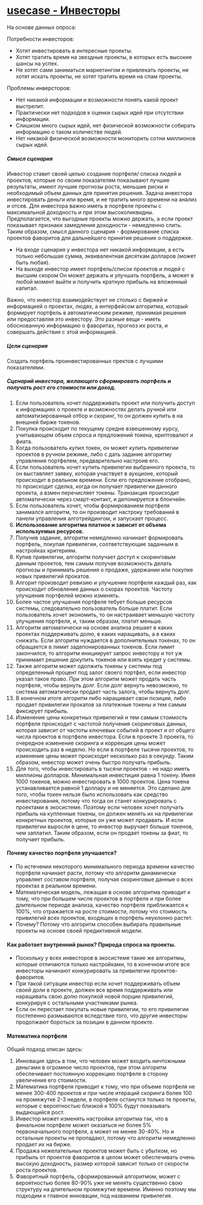 # [usecase - Инвесторы](https://github.com/SerendipityLab/CFSP/blob/master/preWP/rev_2.01_12-28-2017.md#%D0%98%D0%BD%D0%B2%D0%B5%D1%81%D1%82%D0%BE%D1%80%D1%8B-%D1%8D%D0%BA%D1%81%D0%BF%D0%B5%D1%80%D1%82%D1%8B-%D0%BC%D0%B5%D0%BD%D1%82%D0%BE%D1%80%D1%8B-%D0%BF%D1%80%D0%BE%D1%84%D0%B5%D1%81%D1%81%D0%B8%D0%BE%D0%BD%D0%B0%D0%BB%D1%8B)



На основе данных опроса: 

Потребности инвесторов:

- Хотят инвестировать в интересные проекты.
- Хотят тратить время на звездные проекты, в которых есть высокие шансы на успех.
- Не хотят сами заниматься маркетингом и привлекать проекты, не хотят искать проекты, не хотят тратить время на спам проекты.

Проблемы инверсторов:

- Нет никакой информации и возможности понять какой проект выстрелит.
- Практически нет подходов к оценки сырых идей при отсутствии информации.
- Слишком много сырых идей, нет физической возможности собирать информацию о таком количестве людей.
- Нет никакой физической возможности мониторить сотни миллионов сырых идей.

##### Смысл сценария

Инвестор ставит своей целью создание портфеля/ списка людей и проектов, которые по своим показателям показывают лучшие результаты, имеют лучшие прогнозы роста, меньшие риски и необходимый объем данных для принятия решения. Задача инвестора инвестировать деньги или время, и не тратить много времени на анализ и отсев. Для инвестора важно иметь в портфеле проекты с максимальной доходность и при этом высоколиквидны. Предполагается, что выгодные проекты можно держать, а если проект показывает признаки замедления доходности - немедленно слить. Таким образом, смысл данного сценария - формирование списка проектов фаворитов для дальнейшего принятия решения о поддержке.

- На входе сценария у инвестора нет никакой информации, а есть только небольшая сумма, эквивалентная десяткам долларов (может быть любая). 
- На выходе инвестор имеет портфель/список проектов и людей с высшим скором Он может держать и улучшать портфель, а может в любой момент выйти и получить кратную прибыль на вложенный капитал.

Важно, что инвестор взаимодействует не столько с биржей и информацией о проектах, людях, а интерфейсом алгоритма, который формирует портфель в автоматическим режиме, принимая решения или предоставляя это инвестору. Это разные вещи - иметь обоснованную информацию о фаворитах, прогноз их роста, и совершать действия с этой информацией. 


##### Цели сценария 

Создать портфель проинвестированных пректов с лучшими показателями.


##### Сценарий инвестора, желающего сформировать портфель и получать рост его стоимости или доход.

1. Если пользователь хочет поддерживать проект или получить доступ к информациях о проекте и возможностях делать ручной или автоматизированный отбор и скоринг, то он должен купить в на внешней бирже токенов.
2. Покупка происходит по текущему средне взвешенному курсу, учитывающем объем спроса и предложений токена, криптовалют и фиата.
3. Когда пользователь купил токен, он может купить привилегии проектов в ручном режиме, либо с дать задание алгоритму управления портфелем, предварительно настроив его.
4. Если пользователь хочет купить привилегии выбранного проекта, то он выставляет заявку, которая участвует в аукционе, который происходит в реальном времени. Если его предложение отобрано, то происходит сделка, когда он получает привилегии данного проекта, а взмен перечисляет токены. Транзакция происходит автоматически через смарт-контакт, и депонируется в блокчейн.
4. Если пользователь хочет, чтобы формированием портфеля занимался алгоритм, то он производит настроку требований в панели управления алготрейдингом, и запускает процесс. 
6. **Использование алгоритма платное и зависит от объема используемых ресурсов.**
7. Получив задание, алгоритм немедленно начинает формировать портфель, покупая привилегии, соответствующие заданным в настройках критериям. 
8. Купив привилегии, алгоритм получает доступ к скоринговым данным проектов, тем самым получая возможность делать прогнозы и принимать решения о продаже, удержании или покупке новых привилегий прокатов.
9. Алгорит производит ревизию и улучшение портфеля каждый раз, как происходит обновление данных о скорах проектов. Частоту улучшения портфелей можно изменять.
10. Более частое улучшения портфеля тебует больше ресурсов системы, следовательно пользователь больше платит. Если пользователь хочет экономить, то он настраивает меньшую частоту улучшения портфеля, и, таким образом, платит меньше.
11. Алгоритм автоматически на основе анализа решает в каких проектах поддерживать долю, в каких наращивать, а в каких снижать. Если алгоритм нуждается в дополнительных токенах, то он обращается в лимит задепонированных токенов. Если лимит закончился, то алгоритм инициирует запрос инвестору и тот уж принимает решение докупить токенов или взять кредит у системы.
12. Также алгоритм может одолжить токены у системы под определенный процент под залог своего портфел, если инвестор указал такое право. При этом алгоритм может продать часть портфеля, чтобы вернуть долг. Если долг вернуть невозможно, то система автоматически продает часть залога, чтобы вернуть долг.
9. В конечном итоге алгоритм либо наращивает свои позиции, либо продает привилегии прокатов за платежные токены и тем самым фиксирует прибыль.
10. Изменение цены конкретных привилегий и тем самым стоимость портфеля происходит с частотой получения скоринговых данных, которая зависит от частоты ключевых событий в проект и от общего числа проектов в портфеле инвестора. Если в проекте 3 проекта, то очередное изменение скоринга и коррекция цены может происходить раз в неделю. Но если в портфеле тысячи проектов, то изменение цены может происходит несколько раз в секунду. Таким образом, инвестор может очень быстро получать прибыль.
11. Для того, чтобы инвестировать в тысячи проектов - не надо иметь миллионы долларов. Минимальная инвестиция равна 1 токену. Имея 1000 токенов, можно инвестировать в 1000 проектов. Цена токена устанавливается равной 1 доллару и не меняется. Это сделано для того, чтобы токен нельзя было использовать как средство инвестирования, потому что тогда он станет конкурировать с проектами в экосистеме. Поэтому если человек хочет получать прибыль на купленные токены, он должен менять их на привилегии конкретных проектов, которые он уже может продавать. И если привилегии выросли в цене, то инвестор выручает больше токенов, чем заплатил. Таким образом, если он продает токены за фиат, то получает прибыль.

#### Почему качество портфеля улучшается?

- По истечении некоторого минимального периода времени качество портфеля начинает расти, потому что алгоритм динамически управляет составом портфеля, получая скоринговые данные о всех проектах в реальном времени. 
- Математическая модель, лежащая в основе алгоритма приводит к тому, что при большем числе проектов в портфеле и при более длительном периоде анализа, качество портфеля приближается к 100%, что отражается на росте стоимости, потому что стоимость привилегий всех проектов, входящих в портфель неуклонно растет. 
- Почему? Потому что алгоритм способен выбирать правильные проекты на основе своей предиктивной модели.

#### Как работает внутренний рынок? Природа спроса на проекты.

- Поскольку у всех инвесторов в экосистеме такие же алгоритмы, которые отличаются только настройками, то в конечном итоге все инвесторы начинают конкурировать за привилегии проектов-фаворитов. 
- При такой ситуации инвестор если хочет поддерживать объем своей доли в проекте, должен все время поддерживать или наращивать свою долю покупкой новой порции привилегий, конкурируя с остальными участниками рынка. 
- Если он перестает покупать новые привилегии, то его привилегии постепенно размываются вследствие того, что другие инвесторы продолжают бороться за позиции в данном проекте.

#### Математика портфеля

Общий подход описан здесь: 

1. Инновация здесь в том, что человек может входить ничтожными деньгами в огромное число проектов, при этом алгоритм обеспечивает постоянную коррекцию портфеля в сторону увеличения его стоимости.
2. Математика портфеля приводит к тому, что при объеме портфеля не менее 300-400 проектов и при числе итераций скоринга более 100 на промежутке 2-3 недели, в портфеле останутся только те проекты, которые с вероятностью близкой к 100% будут показывать выдающийся рост. 
3. Инвестор может изменять настройки алгоритма так, что в финальном портфеле может оказаться  не более 5% первоначального портфеля, а может не менее 30-40%. Но и остальные проекты не пропадают, потому что алгоритм немедленно продает их на бирже. 
4. Продажа нежелательных проектов может быть с убытком, но прибыль от проектов фаворитов в целом может обеспечивать очень высокую доходность, размер которой зависит только от скорости роста проектов. 
5. Фаворитный портфель, сформированный алгоритмом, может с вероятностью более 80-90% уже не менять существенно свою структуру на длительном промежутке времени. Именно поэтому мы подходим к главное инновации, под названием привилегия.


